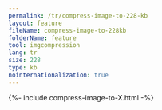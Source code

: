 ```yaml
---
permalink: /tr/compress-image-to-228-kb
layout: feature
fileName: compress-image-to-228kb
folderName: feature
tool: imgcompression
lang: tr
size: 228
type: kb
nointernationalization: true
---
```

{%- include compress-image-to-X.html -%}       
